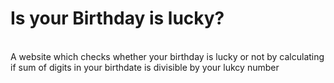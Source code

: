 # Is your Birthday is lucky?

<br/>
A website which checks whether your birthday is lucky or not by calculating if
sum of digits in your birthdate is divisible by your lukcy number
